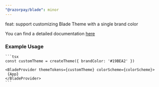 ```yaml
---
"@razorpay/blade": minor
---
```


feat: support customizing Blade Theme with a single brand color

You can find a detailed documentation [here](https://blade.razorpay.com/?path=/docs/guides-themeing-createtheme--page)
### Example Usage
    
    ```tsx
    const customTheme = createTheme({ brandColor: '#19BEA2' })

    <BladeProvider themeTokens={customTheme} colorScheme={colorScheme}>
     {App}
    </BladeProvider>
    ```